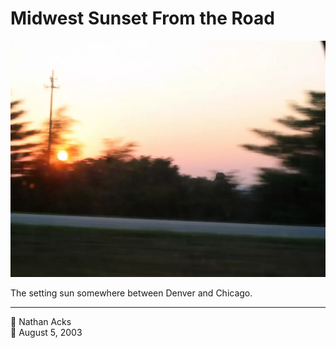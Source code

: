 # Midwest Sunset From the Road

![The setting sun somewhere on the road between Denver and Chicago](assets/ec4dedff5930bcf338932b7f98279c23.webp)

The setting sun somewhere between Denver and Chicago.

- - - -

<span aria-hidden="true">👤</span> Nathan Acks  
<span aria-hidden="true">📅</span> August 5, 2003
